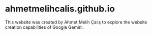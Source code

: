# ahmetmelihcalis.github.io
This website was created by Ahmet Melih Çalış to explore the website creation capabilities of Google Gemini.
